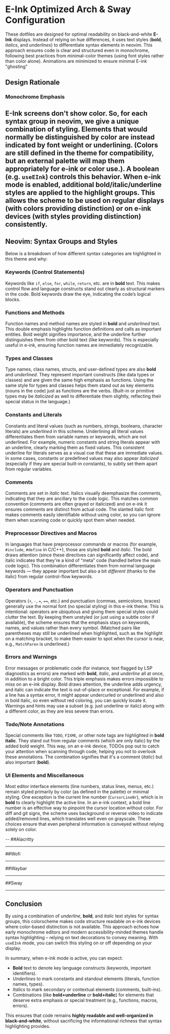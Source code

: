 # E-Ink Optimized Arch & Sway Configuration

These dotfiles are designed for optimal readability on black-and-white **E-Ink** displays. Instead of relying on hue differences, it uses text styles (**bold**, *italics*, and *underlines*) to differentiate syntax elements in neovim. This approach ensures code is clear and structured even in monochrome, following best practices from minimal-color themes (using font styles rather than color alone). Animations are minimized to ensure minimal E-ink "ghosting"


## Design Rationale

### Monochrome Emphasis

E-Ink screens don't show color. So, for each syntax group in neovim, we give a unique combination of styling. Elements that would normally be distinguished by color are instead indicated by font weight or underlining. (Colors are still defined in the theme for compatibility, but an external palette will map them appropriately for e-ink or color use.). A boolean (e.g. `useEInk`) controls this behavior. When e-ink mode is enabled, additional bold/italic/underline styles are applied to the highlight groups. This allows the scheme to be used on regular displays (with colors providing distinction) or on e-ink devices (with styles providing distinction) consistently.
---

## Neovim: Syntax Groups and Styles

Below is a breakdown of how different syntax categories are highlighted in this theme and why:

### Keywords (Control Statements)

Keywords like `if`, `else`, `for`, `while`, `return`, etc. are in **bold** text. This makes control flow and language constructs stand out clearly as structural markers in the code. Bold keywords draw the eye, indicating the code’s logical blocks.

### Functions and Methods

Function names and method names are styled in **bold** and *underlined* text. This double emphasis highlights function definitions and calls as important entities. Bold weight signifies importance, and the underline further distinguishes them from other bold text (like keywords). This is especially useful in e-ink, ensuring function names are immediately recognizable.

### Types and Classes

Type names, class names, structs, and user-defined types are also **bold** and *underlined*. They represent important constructs (like data types or classes) and are given the same high emphasis as functions. Using the same style for types and classes helps them stand out as key elements (nouns in the code) just as functions are the verbs. (Built-in or primitive types may be *italicized* as well to differentiate them slightly, reflecting their special status in the language.)

### Constants and Literals

Constants and literal values (such as numbers, strings, booleans, character literals) are *underlined* in this scheme. Underlining all literal values differentiates them from variable names or keywords, which are not underlined. For example, numeric constants and string literals appear with an underline, clearly marking them as fixed values. This consistent underline for literals serves as a visual cue that these are immediate values. In some cases, constants or predefined values may also appear *italicized* (especially if they are special built-in constants), to subtly set them apart from regular variables.

### Comments

Comments are set in *italic* text. Italics visually deemphasize the comments, indicating that they are ancillary to the code logic. This matches common convention (comments are often grayed or italicized) and on e-ink it ensures comments are distinct from actual code. The slanted italic font makes comments easily identifiable without using color, so you can ignore them when scanning code or quickly spot them when needed.

### Preprocessor Directives and Macros

In languages that have preprocessor commands or macros (for example, `#include`, `#define` in C/C++), those are styled **bold** and *italic*. The bold draws attention (since these directives can significantly affect code), and italic indicates that they're a kind of “meta” code (handled before the main code logic). This combination differentiates them from normal language keywords — they appear important but also a bit *different* (thanks to the italic) from regular control-flow keywords.

### Operators and Punctuation

Operators (`+`, `-`, `=`, `==`, etc.) and punctuation (commas, semicolons, braces) generally use the normal font (no special styling) in this e-ink theme. This is intentional: operators are ubiquitous and giving them special styles could clutter the text. By keeping them unstyled (or just using a subtle color if available), the scheme ensures that the emphasis stays on keywords, names, and values rather than every symbol. (Matched pairs like parentheses may still be underlined when highlighted, such as the highlight on a matching bracket, to make them easier to spot when the cursor is near, e.g., `MatchParen` is underlined.)

### Errors and Warnings

Error messages or problematic code (for instance, text flagged by LSP diagnostics as errors) are marked with **bold**, *italic*, and *underline* all at once, in addition to a bright color. This triple emphasis makes errors impossible to miss on an e-ink display. Bold draws attention, the underline adds urgency, and italic can indicate the text is out-of-place or exceptional. For example, if a line has a syntax error, it might appear undercurled or underlined and also in bold italic, so even without red coloring, you can quickly locate it. Warnings and hints may use a subset (e.g. just underline or italic) along with a different color, as they are less severe than errors.

### Todo/Note Annotations

Special comments like `TODO`, `FIXME`, or other note tags are highlighted in **bold italic**. They stand out from regular comments (which are only italic) by the added bold weight. This way, on an e-ink device, TODOs pop out to catch your attention when scanning through code, helping you not to overlook these annotations. The combination signifies that it's a comment (*italic*) but also important (**bold**).

### UI Elements and Miscellaneous

Most editor interface elements (line numbers, status lines, menus, etc.) remain styled primarily by color (as defined in the palette) or minimal styling. One exception is the current line number (`CursorLineNr`), which is in **bold** to clearly highlight the active line. In an e-ink context, a bold line number is an effective way to pinpoint the cursor location without color. For diff and git signs, the scheme uses background or reverse video to indicate added/removed lines, which translates well even on grayscale. These choices ensure that even peripheral information is conveyed without relying solely on color.

--
##Alacritty

---
##Wofi

---
##Waybar

---

##Sway

---

## Conclusion

By using a combination of *underline*, **bold**, and *italic* text styles for syntax groups, this colorscheme makes code structure readable on e-ink devices where color-based distinction is not available. This approach echoes how early monochrome editors and modern accessibility-minded themes handle syntax highlighting – relying on text decorations to convey meaning. With `useEInk` mode, you can switch this styling on or off depending on your display.

In summary, when e-ink mode is active, you can expect:

* **Bold** text to denote key language constructs (keywords, important identifiers).
* *Underlines* to mark constants and standout elements (literals, function names, types).
* *Italics* to mark secondary or contextual elements (comments, built-ins).
* Combinations (like **bold+underline** or **bold+italic**) for elements that deserve extra emphasis or special treatment (e.g., functions, macros, errors).

This ensures that code remains **highly readable and well-organized in black-and-white**, without sacrificing the informational richness that syntax highlighting provides.
